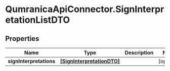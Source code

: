 # QumranicaApiConnector.SignInterpretationListDTO

## Properties

Name | Type | Description | Notes
------------ | ------------- | ------------- | -------------
**signInterpretations** | [**[SignInterpretationDTO]**](SignInterpretationDTO.md) |  | [optional] 


